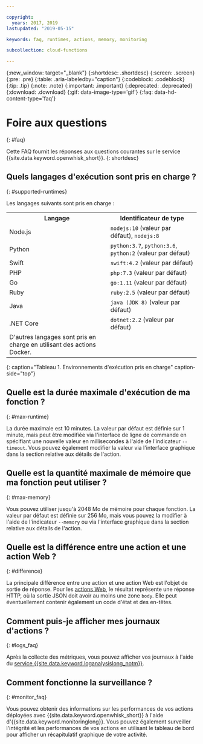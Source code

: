 ```yaml
---

copyright:
  years: 2017, 2019
lastupdated: "2019-05-15"

keywords: faq, runtimes, actions, memory, monitoring

subcollection: cloud-functions

---
```


{:new_window: target="_blank"}
{:shortdesc: .shortdesc}
{:screen: .screen}
{:pre: .pre}
{:table: .aria-labeledby="caption"}
{:codeblock: .codeblock}
{:tip: .tip}
{:note: .note}
{:important: .important}
{:deprecated: .deprecated}
{:download: .download}
{:gif: data-image-type='gif'}
{:faq: data-hd-content-type='faq'}


# Foire aux questions
{: #faq}

Cette FAQ fournit les réponses aux questions courantes sur le service {{site.data.keyword.openwhisk_short}}.
{: shortdesc}


## Quels langages d'exécution sont pris en charge ?
{: #supported-runtimes}

Les langages suivants sont pris en charge :

<table>
  <tr>
    <th>Langage</th>
    <th>Identificateur de type</th>
  </tr>
  <tr>
    <td>Node.js</td>
    <td> <code>nodejs:10</code> (valeur par défaut), <code>nodejs:8</code></td>
  </tr>
  <tr>
    <td>Python</td>
    <td><code>python:3.7</code>, <code>python:3.6</code>, <code>python:2</code> (valeur par défaut)</td>
  </tr>
  <tr>
    <td>Swift</td>
    <td><code>swift:4.2</code> (valeur par défaut)</td>
  </tr>
  <tr>
    <td>PHP</td>
    <td><code>php:7.3</code> (valeur par défaut)</td>
  </tr>
  <tr>
    <td>Go</td>
    <td><code>go:1.11</code> (valeur par défaut)</td>
  </tr>
  <tr>
    <td>Ruby</td>
    <td><code>ruby:2.5</code> (valeur par défaut)</td>
  </tr>
  <tr>
    <td>Java</td>
    <td><code>java (JDK 8)</code> (valeur par défaut)</td>
  </tr>
  <tr>
    <td>.NET Core</td>
    <td><code>dotnet:2.2</code> (valeur par défaut)</td>
  </tr>
  <tr>
    <td>D'autres langages sont pris en charge en utilisant des actions Docker.</td>
  </tr>
</table>
{: caption="Tableau 1. Environnements d'exécution pris en charge" caption-side="top"}


## Quelle est la durée maximale d'exécution de ma fonction ?
{: #max-runtime}

La durée maximale est 10 minutes. La valeur par défaut est définie sur 1 minute, mais peut être modifiée via l'interface de ligne de commande en spécifiant une nouvelle
valeur en millisecondes à l'aide de l'indicateur `--timeout`. Vous pouvez également modifier la valeur via l'interface graphique dans la section relative aux détails de l'action.


## Quelle est la quantité maximale de mémoire que ma fonction peut utiliser ?
{: #max-memory}

Vous pouvez utiliser jusqu'à 2048 Mo de mémoire pour chaque fonction. La valeur par défaut est définie sur 256 Mo, mais vous pouvez la modifier à l'aide de
l'indicateur `--memory` ou via l'interface graphique dans la section relative aux détails de l'action.



## Quelle est la différence entre une action et une action Web ?
{: #difference}

La principale différence entre une action et une action Web est l'objet de sortie de réponse. Pour les [actions Web](/docs/openwhisk?topic=cloud-functions-actions_web), le résultat représente une réponse HTTP,
où la sortie JSON doit avoir au moins une zone `body`. Elle peut éventuellement contenir également un code d'état et des en-têtes.

## Comment puis-je afficher mes journaux d'actions ?
{: #logs_faq}

Après la collecte des métriques, vous pouvez afficher vos journaux à l'aide du [service {{site.data.keyword.loganalysislong_notm}}](/docs/openwhisk?topic=cloud-functions-logs).


## Comment fonctionne la surveillance ?
{: #monitor_faq}

Vous pouvez obtenir des informations sur les performances de vos actions déployées avec {{site.data.keyword.openwhisk_short}} à l'aide d'{{site.data.keyword.monitoringlong}}. Vous pouvez également surveiller l'intégrité et les performances de vos actions en utilisant le tableau de bord pour afficher un récapitulatif graphique de votre activité.




